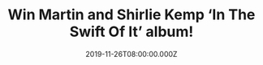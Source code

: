 ---
campaign-uuid: "c-f7656b90-52b7-49d1-bb66-3951a99e10b7"
type: "Competition"
category: "Music"
date: "2019-11-26T08:00:00.000Z"
end-date: "2019-12-26T23:59:00.000Z"
disable-form: false
is_promoted: false
has_entry_page: true
title: "Win Martin and Shirlie Kemp ‘In The Swift Of It’ album!"
competition-description: "<p>For Martin Kemp and his wife Shirlie, recording a Swing\
  \ album together has been as much of a surprise to them as it will no doubt be to\
  \ their fans.The album is an 'open love letter' of carefully selected, uplifting\
  \ Swing covers, chosen by the couple to reflect on their relationship and includes\
  \ two new tracks written by their songwriter daughter Harleymoon Kemp.</p>\n<p>We\
  \ are giving away a copy of their brand new album to you. Click below for a chance\
  \ to win.</p>\n"
hero-header: "Win Martin and Shirlie Kemp ‘In The Swift Of It’ album!"
terms-confirmation: "N/A"
banner-img: "https://assets.expresslyapp.com/asset-9e775d5b-ba25-4231-8879-30526232d75d.jpg"
logo-left-href: "https://club.expressly.io"
logo-left-image: "https://assets.expresslyapp.com/asset-e6ded450-8b40-481e-938e-1fd5b240243c.jpg"
logo-left-title: "ExpresslyClub"
bg-image-hero: "https://assets.expresslyapp.com/asset-78055ad1-f51e-4265-a32b-8f0b316d414e.png"
bg-image-first: "https://assets.expresslyapp.com/asset-152fd433-945f-4195-82d9-391b9cd0ace2.jpg"
section1-content: "<p>Recording a Swing album together has been as much of a surprise\
  \ to them as it will no doubt be to their fans. Separately the '80s icons have enjoyed\
  \ huge chart success over the decades with the Brit Award-winning Spandau Ballet\
  \ and as one half of Pepsi and Shirlie, touring with best friend George Michael\
  \ when they were backing singers in the glory days of Wham!</p>\n<p>Martin had been\
  \ working on a solo album with super producer Brian Rawling (Cher, Tina Turner,\
  \ One Direction) when he invited his wife to step back into the recording studio\
  \ for the first time in 30 years to help him out on a track. What came from the\
  \ impromptu session was pure 'magic' and the album 'In the Swing of It' was born.</p>\n\
  <p>The album is an 'open love letter' of carefully selected, uplifting Swing covers,\
  \ chosen by the couple to reflect on their relationship and includes two new tracks\
  \ written by their songwriter daughter Harleymoon Kemp.</p>\n"
entry-title: "Win Martin and Shirlie Kemp ‘In The Swift Of It’ album!"
entry-content: "<p>Enter the draw to win Martin and Shirlie Kemp ‘In The Swift Of\
  \ It’ album by completing the form below before 23:59 on the 26th of December 2019.</p>\n"
has-winner: false
prize-description: "Martin and Shirlie Kemp ‘In The Swift Of It’ album!"
special-conditions: "Multiple entries are allowed up to one every day.\r\n\r\nThis\
  \ competition is also available on: https://aaa.nme.com/competitons/martin-shirlie-album-giveaway"
country-restrictions:
- "GB"
---